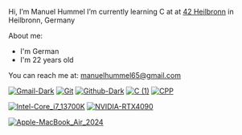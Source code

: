 Hi, I’m Manuel Hummel
I’m currently learning C at at [42 Heilbronn](https://www.42heilbronn.de/) in Heilbronn, Germany

  About me:
  - I'm German
  - I'm 22 years old

You can reach me at: manuelhummel65@gmail.com

[![Gmail-Dark](https://github.com/user-attachments/assets/3a792151-87bb-4f22-9c4b-503b31dfdc72)](mailto:manuelhummel65@gmail.com)
[![Git](https://github.com/user-attachments/assets/8172d09a-f31c-4dc5-9a2b-7c1c4fcb18e6)](https://git-scm.com/)
[![Github-Dark](https://github.com/user-attachments/assets/2ba1fed2-3e5d-4772-8c82-c358a5cbe16d)](https://github.com/mhummel7)
[![C (1)](https://github.com/user-attachments/assets/f38adc36-9ad8-4818-b279-0e1bf1fa4dc3)](https://en.wikipedia.org/wiki/C_(programming_language))
[![CPP](https://github.com/user-attachments/assets/67e9fcc2-ea8e-4764-b439-06c0fe340bef)](https://en.wikipedia.org/wiki/C%2B%2B)

[![Intel-Core_i7_13700K](https://github.com/user-attachments/assets/00039a1f-4e69-41ea-a8d9-827699f26110)](https://www.intel.com/content/www/us/en/products/sku/230500/intel-core-i713700k-processor-30m-cache-up-to-5-40-ghz/specifications.html)
[![NVIDIA-RTX4090](https://github.com/user-attachments/assets/aa4e551a-3531-4294-a2fc-f3c637c37b7c)](https://rog.asus.com/graphics-cards/graphics-cards/rog-strix/rog-strix-rtx4090-o24g-white-model/)

[![Apple-MacBook_Air_2024](https://github.com/user-attachments/assets/48d63ce7-5501-458a-9f1f-e5077de9e3ce)](https://www.apple.com/macbook-air/)
